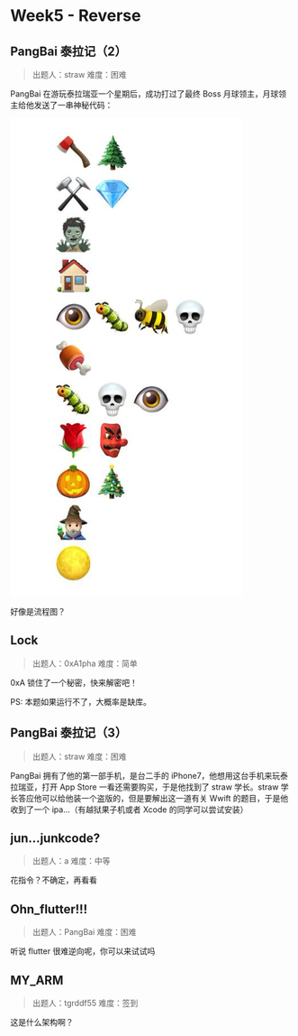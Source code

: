 # Week5 - Reverse

## PangBai 泰拉记（2）

> 出题人：straw
> 难度：困难

PangBai 在游玩泰拉瑞亚一个星期后，成功打过了最终 Boss 月球领主，月球领主给他发送了一串神秘代码：

![神秘代码](../.images/c4f7d09665ba2d4dff46e7e8df846a26057222410de860517d015889b5506092.png)

好像是流程图？

## Lock

> 出题人：0xA1pha
> 难度：简单

0xA 锁住了一个秘密，快来解密吧！

PS: 本题如果运行不了，大概率是缺库。

## PangBai 泰拉记（3）

> 出题人：straw
> 难度：困难

PangBai 拥有了他的第一部手机，是台二手的 iPhone7，他想用这台手机来玩泰拉瑞亚，打开 App Store 一看还需要购买，于是他找到了 straw 学长。straw 学长答应他可以给他装一个盗版的，但是要解出这一道有关 Wwift 的题目，于是他收到了一个 ipa...（有越狱果子机或者 Xcode 的同学可以尝试安装）

## jun...junkcode?

> 出题人：a
> 难度：中等

花指令？不确定，再看看

## Ohn_flutter!!!

> 出题人：PangBai
> 难度：困难

听说 flutter 很难逆向呢，你可以来试试吗

## MY_ARM

> 出题人：tgrddf55
> 难度：签到

这是什么架构啊？
